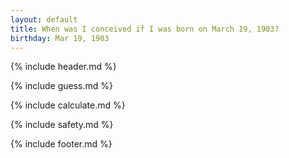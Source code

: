 ```yaml
---
layout: default
title: When was I conceived if I was born on March 19, 1903?
birthday: Mar 19, 1903
---
```


{% include header.md %}

{% include guess.md %}

{% include calculate.md %}

{% include safety.md %}

{% include footer.md %}



